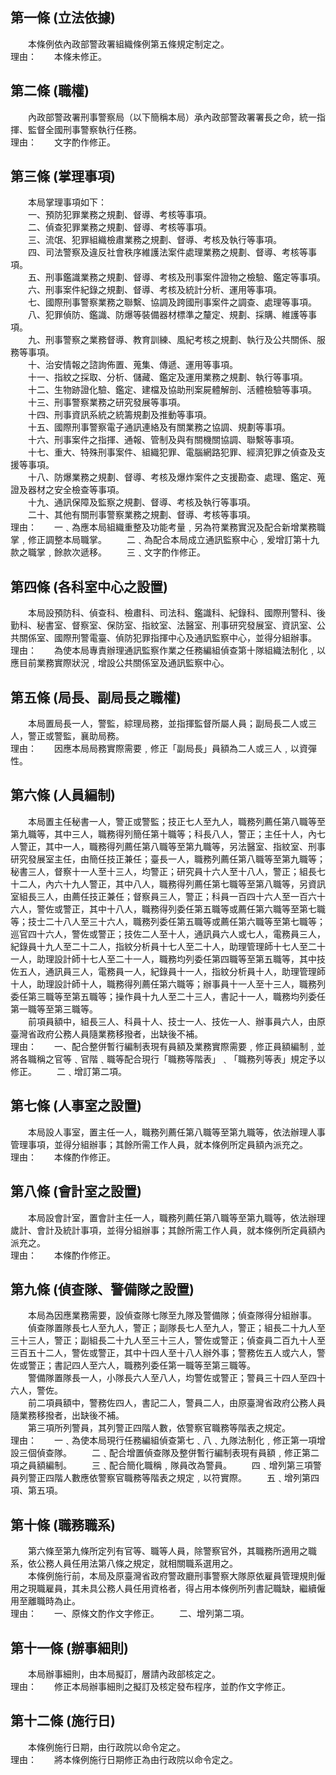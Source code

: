 第一條 (立法依據)
-----------------
　　本條例依內政部警政署組織條例第五條規定制定之。  
理由：　　本條未修正。

第二條 (職權)
-------------
　　內政部警政署刑事警察局（以下簡稱本局）承內政部警政署署長之命，統一指揮、監督全國刑事警察執行任務。  
理由：　　文字酌作修正。

第三條 (掌理事項)
-----------------
　　本局掌理事項如下：  
　　一、預防犯罪業務之規劃、督導、考核等事項。  
　　二、偵查犯罪業務之規劃、督導、考核等事項。  
　　三、流氓、犯罪組織檢肅業務之規劃、督導、考核及執行等事項。  
　　四、司法警察及違反社會秩序維護法案件處理業務之規劃、督導、考核等事項。  
　　五、刑事鑑識業務之規劃、督導、考核及刑事案件證物之檢驗、鑑定等事項。  
　　六、刑事案件紀錄之規劃、督導、考核及統計分析、運用等事項。  
　　七、國際刑事警察業務之聯繫、協調及跨國刑事案件之調查、處理等事項。  
　　八、犯罪偵防、鑑識、防爆等裝備器材標準之釐定、規劃、採購、維護等事項。  
　　九、刑事警察之業務督導、教育訓練、風紀考核之規劃、執行及公共關係、服務等事項。  
　　十、治安情報之諮詢佈置、蒐集、傳遞、運用等事項。  
　　十一、指紋之採取、分析、儲藏、鑑定及運用業務之規劃、執行等事項。  
　　十二、生物跡證化驗、鑑定、建檔及協助刑案屍體解剖、活體檢驗等事項。  
　　十三、刑事警察業務之研究發展等事項。  
　　十四、刑事資訊系統之統籌規劃及推動等事項。  
　　十五、國際刑事警察電子通訊連絡及有關業務之協調、規劃等事項。  
　　十六、刑事案件之指揮、通報、管制及與有關機關協調、聯繫等事項。  
　　十七、重大、特殊刑事案件、組織犯罪、電腦網路犯罪、經濟犯罪之偵查及支援等事項。  
　　十八、防爆業務之規劃、督導、考核及爆炸案件之支援勘查、處理、鑑定、蒐證及器材之安全檢查等事項。  
　　十九、通訊保障及監察之規劃、督導、考核及執行等事項。  
　　二十、其他有關刑事警察業務之規劃、督導、考核等事項。  
理由：　　一﹑為應本局組織重整及功能考量﹐另為符業務實況及配合新增業務職掌﹐修正調整本局職掌。
　　二﹑為配合本局成立通訊監察中心﹐爰增訂第十九款之職掌﹐餘款次遞移。
　　三﹑文字酌作修正。

第四條 (各科室中心之設置)
-------------------------
　　本局設預防科、偵查科、檢肅科、司法科、鑑識科、紀錄科、國際刑警科、後勤科、秘書室、督察室、保防室、指紋室、法醫室、刑事研究發展室、資訊室、公共關係室、國際刑警電臺、偵防犯罪指揮中心及通訊監察中心，並得分組辦事。  
理由：　　為使本局專責辦理通訊監察作業之任務編組偵查第十隊組織法制化﹐以應目前業務實際狀況﹐增設公共關係室及通訊監察中心。

第五條 (局長、副局長之職權)
---------------------------
　　本局置局長一人，警監，綜理局務，並指揮監督所屬人員；副局長二人或三人，警正或警監，襄助局務。  
理由：　　因應本局局務實際需要﹐修正「副局長」員額為二人或三人﹐以資彈性。

第六條 (人員編制)
-----------------
　　本局置主任秘書一人，警正或警監；技正七人至九人，職務列薦任第八職等至第九職等，其中三人，職務得列簡任第十職等；科長八人，警正；主任十人，內七人警正，其中一人，職務得列薦任第八職等至第九職等，另法醫室、指紋室、刑事研究發展室主任，由簡任技正兼任；臺長一人，職務列薦任第八職等至第九職等；秘書三人，督察十一人至十三人，均警正；研究員十六人至十八人，警正；組長七十二人，內六十九人警正，其中八人，職務得列薦任第七職等至第八職等，另資訊室組長三人，由薦任技正兼任；督察員三人，警正；科員一百四十六人至一百六十六人，警佐或警正，其中十八人，職務得列委任第五職等或薦任第六職等至第七職等；技士二十八人至三十六人，職務列委任第五職等或薦任第六職等至第七職等；巡官四十六人，警佐或警正；技佐二人至十人，通訊員六人或七人，電務員三人，紀錄員十九人至二十二人，指紋分析員十七人至二十人，助理管理師十七人至二十一人，助理設計師十七人至二十一人，職務均列委任第四職等至第五職等，其中技佐五人，通訊員三人，電務員一人，紀錄員十一人，指紋分析員十人，助理管理師十人，助理設計師十人，職務得列薦任第六職等；辦事員十一人至十三人，職務列委任第三職等至第五職等；操作員十九人至二十三人，書記十一人，職務均列委任第一職等至第三職等。  
　　前項員額中，組長三人、科員十人、技士一人、技佐一人、辦事員六人，由原臺灣省政府公務人員隨業務移撥者，出缺後不補。  
理由：　　一、配合整併暫行編制表現有員額及業務實際需要﹐修正員額編制﹐並將各職稱之官等﹑官階﹑職等配合現行「職務等階表」﹑「職務列等表」規定予以修正。
　　二﹑增訂第二項。

第七條 (人事室之設置)
---------------------
　　本局設人事室，置主任一人，職務列薦任第八職等至第九職等，依法辦理人事管理事項，並得分組辦事；其餘所需工作人員，就本條例所定員額內派充之。  
理由：　　本條酌作修正。

第八條 (會計室之設置)
---------------------
　　本局設會計室，置會計主任一人，職務列薦任第八職等至第九職等，依法辦理歲計、會計及統計事項，並得分組辦事；其餘所需工作人員，就本條例所定員額內派充之。  
理由：　　本條酌作修正。

第九條 (偵查隊、警備隊之設置)
-----------------------------
　　本局為因應業務需要，設偵查隊七隊至九隊及警備隊；偵查隊得分組辦事。  
　　偵查隊置隊長七人至九人，警正；副隊長七人至九人，警正；組長二十九人至三十三人，警正；副組長二十九人至三十三人，警佐或警正；偵查員二百九十人至三百五十二人，警佐或警正，其中十四人至十八人辦外事；警務佐五人或六人，警佐或警正；書記四人至六人，職務列委任第一職等至第三職等。  
　　警備隊置隊長一人，小隊長六人至八人，均警佐或警正；警員三十四人至四十六人，警佐。  
　　前二項員額中，警務佐四人，書記二人，警員二人，由原臺灣省政府公務人員隨業務移撥者，出缺後不補。  
　　第三項所列警員，其列警正四階人數，依警察官職務等階表之規定。  
理由：　　一﹑為使本局現行任務編組偵查第七﹑八﹑九隊法制化﹐修正第一項增設三個偵查隊。
　　二﹑配合增置偵查隊及整併暫行編制表現有員額﹐修正第二項之員額編制。
　　三﹑配合簡化職稱﹐隊員改為警員。
　　四﹑增列第三項警員列警正四階人數應依警察官職務等階表之規定﹐以符實際。
　　五﹑增列第四項、第五項。

第十條 (職務職系)
-----------------
　　第六條至第九條所定列有官等、職等人員，除警察官外，其職務所適用之職系，依公務人員任用法第八條之規定，就相關職系選用之。  
　　本條例施行前，本局及原臺灣省政府警政廳刑事警察大隊原依雇員管理規則僱用之現職雇員，其未具公務人員任用資格者，得占用本條例所列書記職缺，繼續僱用至離職時為止。  
理由：　　一、原條文酌作文字修正。
　　二、增列第二項。

第十一條 (辦事細則)
-------------------
　　本局辦事細則，由本局擬訂，層請內政部核定之。  
理由：　　修正本局辦事細則之擬訂及核定發布程序，並酌作文字修正。

第十二條 (施行日)
-----------------
　　本條例施行日期，由行政院以命令定之。  
理由：　　將本條例施行日期修正為由行政院以命令定之。